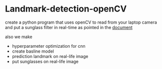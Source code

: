 # Landmark-detection-openCV
create a python program that uses openCV to read from your laptop camera and put a sunglass filter in real-time as pointed in the <a href="https://cfml.se/blog/facial_landmark_detection/"> document </a>

also we make <br>
- hyperparameter optimization for cnn 
- create basline model
- prediction landmark on real-life image
- put sunglasses on real-life image
